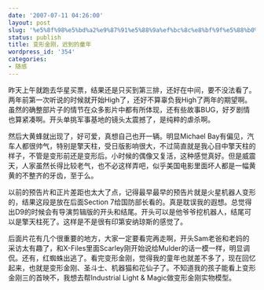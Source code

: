 ```yaml
---
date: '2007-07-11 04:26:00'
layout: post
slug: '%e5%8f%98%e5%bd%a2%e9%87%91%e5%88%9a%ef%bc%8c%e8%bf%9f%e5%88%b0%e7%9a%84%e7%ab%a5%e5%b9%b4'
status: publish
title: 变形金刚，迟到的童年
wordpress_id: '354'
categories:
- 随感
---
```


昨天上午就跑去华星买票，结果还是只买到第三排，还好在中间，要不没法看了。两年前第一次听说的时候就开始High了，还好不算辜负我High了两年的期望啊。虽然的确整部片子的情节在众多影片中都有所体现，还有些故事BUG，好歹剧情也算紧凑啊。开头单挑军事基地的镜头太震撼了，是纯粹的虐杀啊。

然后大黄蜂就出现了，好可爱，真想自己也开一辆。明显Michael Bay有偏见，汽车人都很帅气，特别是擎天柱，受日版影响很大，不过简直就是我心目中擎天柱的样子，不管是变形前还是变形后。小时候的偶像又复活，这种感觉真好。但是威震天，人家虽然长得比较老气，也不必这样弄吧，似乎美国电影里面坏人都是一幅黄黄的不整齐的牙齿，至于么。

以前的预告片和正片差距也太大了点，记得最早最早的预告片就是火星机器人变形的，结果这段是放在后面Section 7给国防部长看的。真是耽误我的遐想。总觉得出D9的时候会有导演剪辑版的开头和结尾。开头可以是他爷爷挖机器人，结尾可以是擎天柱死了。这样是不是很有印第安纳琼斯的感觉了。

后面片花有几个很重要的地方，大家一定要看完再走啊，开头Sam老爸和老妈的采访太有趣了，和X-Files里面Scarley刚开始说给Mulder的话一模一样，明显调侃。还有，红蜘蛛出逃了。看完变形金刚，觉得我的童年也就差不多了，现在回忆起来，也就是变形金刚、圣斗士、机器猫和花仙子了。不知道我的孩子能看上变形金刚三的首映不，我想去帮Industrial Light & Magic做变形金刚实物模型。
